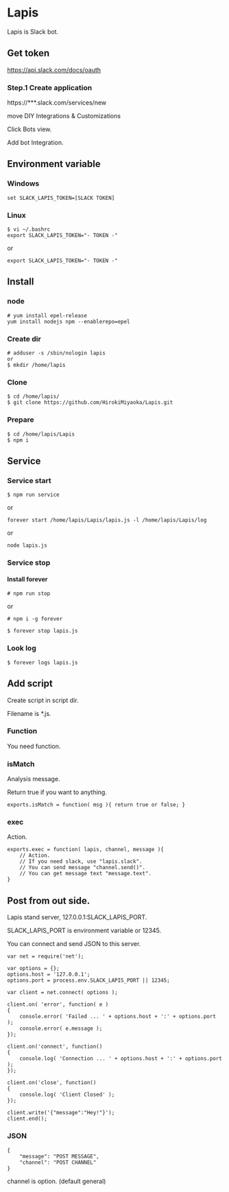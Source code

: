 # Lapis

Lapis is Slack bot.

## Get token

https://api.slack.com/docs/oauth

### Step.1 Create application

https://***.slack.com/services/new

move DIY Integrations & Customizations

Click Bots view.

Add bot Integration.

## Environment variable

### Windows

```
set SLACK_LAPIS_TOKEN=[SLACK TOKEN]
```

### Linux

```
$ vi ~/.bashrc
export SLACK_LAPIS_TOKEN="- TOKEN -"
```

or

```
export SLACK_LAPIS_TOKEN="- TOKEN -"
```

## Install

### node

```
# yum install epel-release
yum install nodejs npm --enablerepo=epel
```

### Create dir
```
# adduser -s /sbin/nologin lapis
or
$ mkdir /home/lapis
```

### Clone

```
$ cd /home/lapis/
$ git clone https://github.com/HirokiMiyaoka/Lapis.git
```

### Prepare

```
$ cd /home/lapis/Lapis
$ npm i
```

## Service

### Service start

```
$ npm run service
```

or

```
forever start /home/lapis/Lapis/lapis.js -l /home/lapis/Lapis/log
```

or

```
node lapis.js
```

### Service stop

#### Install forever

```
# npm run stop
```

or 

```
# npm i -g forever
```

```
$ forever stop lapis.js
```

### Look log

```
$ forever logs lapis.js
```

## Add script

Create script in script dir.

Filename is *.js.

### Function

You need function.

### isMatch

Analysis message.

Return true if you want to anything.

```
exports.isMatch = function( msg ){ return true or false; }
```

### exec

Action.

```
exports.exec = function( lapis, channel, message ){
	// Action.
	// If you need slack, use "lapis.slack".
	// You can send message "channel.send()".
	// You can get message text "message.text".
}
```

## Post from out side.

Lapis stand server, 127.0.0.1:SLACK_LAPIS_PORT.

SLACK_LAPIS_PORT is environment variable or 12345.

You can connect and send JSON to this server.

```
var net = require('net');

var options = {};
options.host = '127.0.0.1';
options.port = process.env.SLACK_LAPIS_PORT || 12345;

var client = net.connect( options );

client.on( 'error', function( e )
{
	console.error( 'Failed ... ' + options.host + ':' + options.port );
	console.error( e.message );
});

client.on('connect', function()
{
	console.log( 'Connection ... ' + options.host + ':' + options.port );
});

client.on('close', function()
{
	console.log( 'Client Closed' );
});

client.write('{"message":"Hey!"}');
client.end();
```

### JSON

```
{
	"message": "POST MESSAGE",
	"channel": "POST CHANNEL"
}
```

channel is option. (default general)
